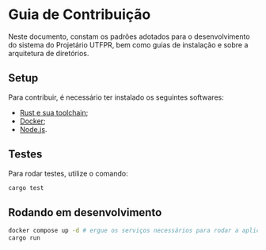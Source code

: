 # Guia de Contribuição
Neste documento, constam os padrões adotados para o desenvolvimento do sistema do
Projetário UTFPR, bem como guias de instalação e sobre a arquitetura de diretórios.

## Setup
Para contribuir, é necessário ter instalado os seguintes softwares:
- [Rust e sua toolchain](https://www.rust-lang.org/pt-BR/tools/install);
- [Docker](https://www.docker.com/);
- [Node.js](https://nodejs.org/en).

## Testes
Para rodar testes, utilize o comando:
```bash
cargo test
```

## Rodando em desenvolvimento
```bash
docker compose up -d # ergue os serviços necessários para rodar a aplicação
cargo run
```

